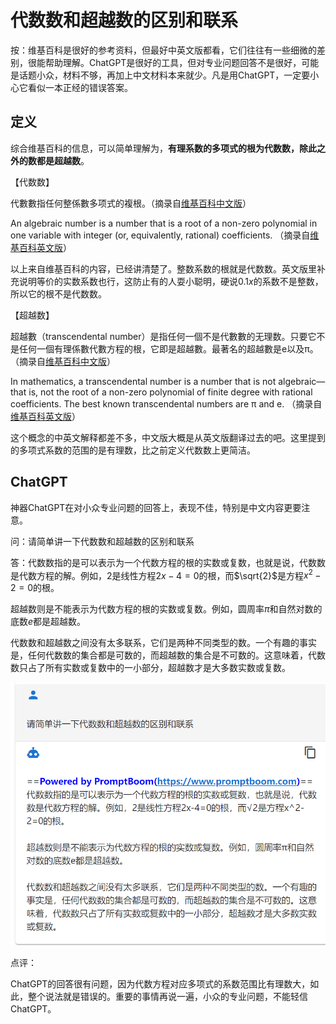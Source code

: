 <script>
MathJax = {
  tex: {
    inlineMath: [['$', '$'], ['\\(', '\\)']]
  }
};
</script>
<script id="MathJax-script" async
  src="https://cdn.jsdelivr.net/npm/mathjax@3/es5/tex-chtml.js">
</script>


# 代数数和超越数的区别和联系

按：维基百科是很好的参考资料，但最好中英文版都看，它们往往有一些细微的差别，很能帮助理解。ChatGPT是很好的工具，但对专业问题回答不是很好，可能是话题小众，材料不够，再加上中文材料本来就少。凡是用ChatGPT，一定要小心它看似一本正经的错误答案。

## 定义

综合维基百科的信息，可以简单理解为，**有理系数的多项式的根为代数数，除此之外的数都是超越数**。

【代数数】

代數數指任何整係數多项式的複根。（摘录自[维基百科中文版](https://zh.wikipedia.org/wiki/%E4%BB%A3%E6%95%B8%E6%95%B8)）

An algebraic number is a number that is a root of a non-zero polynomial in one variable with integer (or, equivalently, rational) coefficients. （摘录自[维基百科英文版](https://en.wikipedia.org/wiki/Algebraic_number)）

以上来自维基百科的内容，已经讲清楚了。整数系数的根就是代数数。英文版里补充说明等价的实数系数也行，这防止有的人耍小聪明，硬说$0.1x$的系数不是整数，所以它的根不是代数数。

【超越数】

超越數（transcendental number）是指任何一個不是代數數的无理数。只要它不是任何一個有理係數代數方程的根，它即是超越數。最著名的超越數是e以及π。（摘录自[维基百科中文版](https://zh.wikipedia.org/wiki/%E8%B6%85%E8%B6%8A%E6%95%B8)）

In mathematics, a transcendental number is a number that is not algebraic—that is, not the root of a non-zero polynomial of finite degree with rational coefficients. The best known transcendental numbers are π and e. （摘录自[维基百科英文版](https://en.wikipedia.org/wiki/Transcendental_number)）

这个概念的中英文解释都差不多，中文版大概是从英文版翻译过去的吧。这里提到的多项式系数的范围的是有理数，比之前定义代数数上更简洁。

## ChatGPT

神器ChatGPT在对小众专业问题的回答上，表现不佳，特别是中文内容更要注意。

问：请简单讲一下代数数和超越数的区别和联系

答：代数数指的是可以表示为一个代数方程的根的实数或复数，也就是说，代数数是代数方程的解。例如，$2$是线性方程$2x-4=0$的根，而$\sqrt{2}$是方程$x^2-2=0$的根。

超越数则是不能表示为代数方程的根的实数或复数。例如，圆周率$π$和自然对数的底数$e$都是超越数。

代数数和超越数之间没有太多联系，它们是两种不同类型的数。一个有趣的事实是，任何代数数的集合都是可数的，而超越数的集合是不可数的。这意味着，代数数只占了所有实数或复数中的一小部分，超越数才是大多数实数或复数。

![Algebraic and Transcendental Numbers](images/algebraic_and_transcendental_numbers_chatgpt.png)

点评：

ChatGPT的回答很有问题，因为代数方程对应多项式的系数范围比有理数大，如此，整个说法就是错误的。重要的事情再说一遍，小众的专业问题，不能轻信ChatGPT。